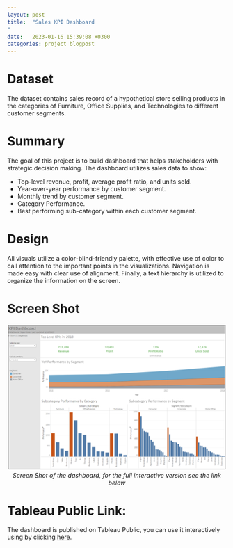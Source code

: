 ```yaml
---
layout: post
title:  "Sales KPI Dashboard
"
date:   2023-01-16 15:39:08 +0300
categories: project blogpost
---
```

# Dataset
The dataset contains sales record of a hypothetical store selling products in the categories of Furniture, Office Supplies, and Technologies to different customer segments.

# Summary
The goal of this project is to build dashboard that helps stakeholders with strategic decision making.
The dashboard utilizes sales data to show:
- Top-level revenue, profit, average profit ratio, and units sold.
- Year-over-year performance by customer segment.
- Monthly trend by customer segment.
- Category Performance.
- Best performing sub-category within each customer segment.  


# Design
All visuals utilize a color-blind-friendly palette, with effective use of color to call attention to the important points in the visualizations. Navigation is made easy with clear use of alignment. Finally, a text hierarchy is utilized to organize the information on the screen.
# Screen Shot
<p align="center">
  <img alt="img-name" src="DVNDP2.PNG">
  <br>
    <em>Screen Shot of the dashboard, for the full interactive version see the link below</em>
</p>

# Tableau Public Link:
The dashboard is published on Tableau Public, you can use it interactively using by clicking [here](https://public.tableau.com/views/KPIDashboard131/KPIDashboard?:language=en-US&:display_count=n&:origin=viz_share_link).
